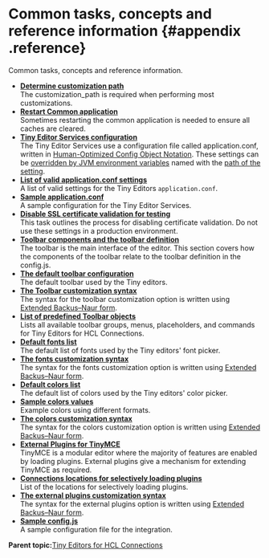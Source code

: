 # Common tasks, concepts and reference information {#appendix .reference}

Common tasks, concepts and reference information.

-   **[Determine customization path](t_determine-customization-path.md)**  
The customization\_path is required when performing most customizations.
-   **[Restart Common application](t_restart-common-app.md)**  
Sometimes restarting the common application is needed to ensure all caches are cleared.
-   **[Tiny Editor Services configuration](c_application-conf.md)**  
The Tiny Editor Services use a configuration file called application.conf, written in [Human-Optimized Config Object Notation](https://github.com/lightbend/config/blob/master/HOCON.md). These settings can be [overridden by JVM environment variables](https://github.com/lightbend/config/blob/master/HOCON.md#conventional-override-by-system-properties) named with the [path of the setting](https://github.com/lightbend/config/blob/master/HOCON.md#paths-as-keys).
-   **[List of valid application.conf settings](r_application-conf.md)**  
A list of valid settings for the Tiny Editors `application.conf`.
-   **[Sample application.conf](r_application-conf-samples.md)**  
A sample configuration for the Tiny Editor Services.
-   **[Disable SSL certificate validation for testing](t_disable-certificate-validation-for-testing.md)**  
This task outlines the process for disabling certificate validation. Do not use these settings in a production environment.
-   **[Toolbar components and the toolbar definition](c_toolbar.md)**  
The toolbar is the main interface of the editor. This section covers how the components of the toolbar relate to the toolbar definition in the config.js.
-   **[The default toolbar configuration](r_toolbar-default.md)**  
The default toolbar used by the Tiny editors.
-   **[The Toolbar customization syntax](r_toolbar-syntax.md)**  
The syntax for the toolbar customization option is written using [Extended Backus–Naur form](https://en.wikipedia.org/wiki/Extended_Backus%E2%80%93Naur_form).
-   **[List of predefined Toolbar objects](r_toolbar-predefined-identifiers.md)**  
Lists all available toolbar groups, menus, placeholders, and commands for Tiny Editors for HCL Connections.
-   **[Default fonts list](r_fonts-default.md)**  
The default list of fonts used by the Tiny editors' font picker.
-   **[The fonts customization syntax](r_fonts-syntax.md)**  
The syntax for the fonts customization option is written using [Extended Backus–Naur form](https://en.wikipedia.org/wiki/Extended_Backus%E2%80%93Naur_form).
-   **[Default colors list](r_colors-default.md)**  
The default list of colors used by the Tiny editors' color picker.
-   **[Sample colors values](r_colors-samples.md)**  
Example colors using different formats.
-   **[The colors customization syntax](r_colors-syntax.md)**  
The syntax for the colors customization option is written using [Extended Backus–Naur form](https://en.wikipedia.org/wiki/Extended_Backus%E2%80%93Naur_form).
-   **[External Plugins for TinyMCE](c_external-plugins.md)**  
TinyMCE is a modular editor where the majority of features are enabled by loading plugins. External plugins give a mechanism for extending TinyMCE as required.
-   **[Connections locations for selectively loading plugins](r_plugins-locations.md)**  
List of the locations for selectively loading plugins.
-   **[The external plugins customization syntax](r_plugins-syntax.md)**  
The syntax for the external plugins option is written using [Extended Backus–Naur form](https://en.wikipedia.org/wiki/Extended_Backus%E2%80%93Naur_form).
-   **[Sample config.js](r_config-js-sample.md)**  
A sample configuration file for the integration.

**Parent topic:**[Tiny Editors for HCL Connections](c_tiny-editors.md)

